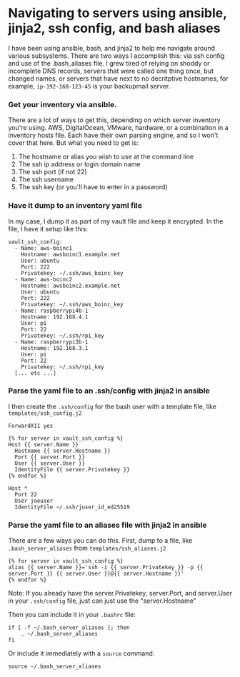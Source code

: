 # Navigating to servers using ansible, jinja2, ssh config, and bash aliases

I have been using ansible, bash, and jinja2 to help me navigate around various subsystems.  There are two ways I accomplish this: via ssh config and use of the .bash_aliases file.  I grew tired of relying on shoddy or incomplete DNS records, servers that were called one thing once, but changed names, or servers that have next to no decritptive hostnames, for example, ```ip-192-168-123-45``` is your backupmail server. 

### Get your inventory via ansible.
There are a lot of ways to get this, depending on which server inventory you're using.  AWS, DigitalOcean, VMware, hardware, or a combination in a inventory hosts file. Each have their own parsing engine, and so I won't cover that here.  But what you need to get is:

1. The hostname or alias you wish to use at the command line
2. The ssh ip address or login domain name
3. The ssh port (if not 22)
4. The ssh username
5. The ssh key (or you'll have to enter in a password)

### Have it dump to an inventory yaml file

In my case, I dump it as part of my vault file and keep it encrypted.  In the file, I have it setup like this:

    vault_ssh_config:
      - Name: aws-boinc1
        Hostname: awsboinc1.example.net
        User: ubuntu
        Port: 222
        Privatekey: ~/.ssh/aws_boinc_key
      - Name: aws-boinc2
        Hostname: awsboinc2.example.net
        User: ubuntu
        Port: 222
        Privatekey: ~/.ssh/aws_boinc_key
      - Name: raspberrypi4b-1
        Hostname: 192.168.4.1
        User: pi
        Port: 22
        Privatekey: ~/.ssh/rpi_key
      - Name: raspberrypi3b-1
        Hostname: 192.168.3.1
        User: pi
        Port: 22
        Privatekey: ~/.ssh/rpi_key 
      [... etc ...]
      
### Parse the yaml file to an .ssh/config with jinja2 in ansible

I then create the ```.ssh/config``` for the bash user with a template file, like ```templates/ssh_config.j2```

    ForwardX11 yes

    {% for server in vault_ssh_config %}
    Host {{ server.Name }}
      Hostname {{ server.Hostname }}
      Port {{ server.Port }}
      User {{ server.User }}
      IdentityFile {{ server.Privatekey }}
    {% endfor %}

    Host *
      Port 22
      User joeuser
      IdentityFile ~/.ssh/juser_id_ed25519

### Parse the yaml file to an aliases file with jinja2 in ansible

There are a few ways you can do this.  First, dump to a file, like ```.bash_server_aliases``` from ```templates/ssh_aliases.j2```

    {% for server in vault_ssh_config %}
    alias {{ server.Name }}='ssh -i {{ server.Privatekey }} -p {{ server.Port }} {{ server.User }}@{{ server.Hostname }}'
    {% endfor %}

Note: If you already have the server.Privatekey, server.Port, and server.User in your ```.ssh/config``` file, just can just use the "server.Hostname"

Then you can include it in your ```.bashrc``` file:

    if [ -f ~/.bash_server_aliases ]; then
        . ~/.bash_server_aliases
    fi

Or include it immediately with a ```source``` command:

    source ~/.bash_server_aliases
